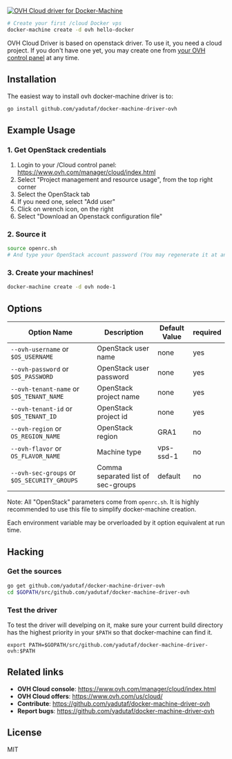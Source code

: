 [![OVH Cloud driver for Docker-Machine](http://yadutaf.github.io/docker-machine-driver-ovh/img/logo.png)](https://github.com/yadutaf/docker-machine-driver-ovh)

```bash
# Create your first /cloud Docker vps
docker-machine create -d ovh hello-docker
```

OVH Cloud Driver is based on openstack driver. To use it, you need a cloud
project. If you don't have one yet, you may create one from [your OVH control
panel](https://www.ovh.com/manager/cloud/index.html) at any time.

## Installation

The easiest way to install ovh docker-machine driver is to:

```bash
go install github.com/yadutaf/docker-machine-driver-ovh
```

## Example Usage

### 1. Get OpenStack credentials

1. Login to your /Cloud control panel: https://www.ovh.com/manager/cloud/index.html
2. Select "Project management and resource usage", from the top right corner
3. Select the OpenStack tab
4. If you need one, select "Add user"
5. Click on wrench icon, on the right
6. Select "Download an Openstack configuration file"

### 2. Source it

```bash
source openrc.sh
# And type your OpenStack account password (You may regenerate it at any time from the console)
```

### 3. Create your machines!

```bash
docker-machine create -d ovh node-1
```

## Options

|Option Name|Description|Default Value|required|
|---|---|---|---|
|``--ovh-username`` or ``$OS_USERNAME``         |OpenStack user name               |none     |yes|
|``--ovh-password`` or ``$OS_PASSWORD``         |OpenStack user password           |none     |yes|
|``--ovh-tenant-name`` or ``$OS_TENANT_NAME``   |OpenStack project name            |none     |yes|
|``--ovh-tenant-id`` or ``$OS_TENANT_ID``       |OpenStack project id              |none     |yes|
|``--ovh-region`` or ``OS_REGION_NAME``         |OpenStack region                  |GRA1     |no|
|``--ovh-flavor`` or ``OS_FLAVOR_NAME``         |Machine type                      |vps-ssd-1|no|
|``--ovh-sec-groups`` or ``$OS_SECURITY_GROUPS``|Comma separated list of sec-groups|default  |no|

Note: All "OpenStack" parameters come from ``openrc.sh``. It is highly
recommended to use this file to simplify docker-machine creation.

Each environment variable may be orverloaded by it option equivalent at run time.

## Hacking

### Get the sources

```bash
go get github.com/yadutaf/docker-machine-driver-ovh
cd $GOPATH/src/github.com/yadutaf/docker-machine-driver-ovh
```

### Test the driver

To test the driver will develping on it, make sure your current
build directory has the highest priority in your ``$PATH`` so that
docker-machine can find it.

```
export PATH=$GOPATH/src/github.com/yadutaf/docker-machine-driver-ovh:$PATH
```

## Related links

- **OVH Cloud console**: https://www.ovh.com/manager/cloud/index.html
- **OVH Cloud offers**: https://www.ovh.com/us/cloud/
- **Contribute**: https://github.com/yadutaf/docker-machine-driver-ovh
- **Report bugs**: https://github.com/yadutaf/docker-machine-driver-ovh

## License

MIT
